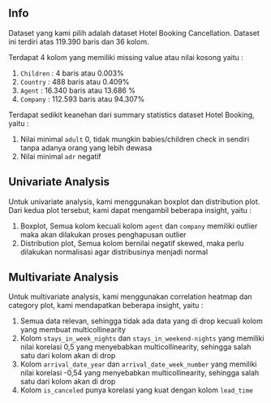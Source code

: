 ## Info
Dataset yang kami pilih adalah dataset Hotel Booking Cancellation. Dataset ini terdiri atas 119.390 baris dan 36 kolom.

Terdapat 4 kolom yang memiliki missing value atau nilai kosong yaitu :
1. `Children` : 4 baris atau 0.003%
2. `Country` : 488 baris atau  0.409%
3. `Agent` : 16.340 baris atau  13.686 %
4. `Company` : 112.593 baris atau 94.307%

Terdapat sedikit keanehan dari summary statistics dataset Hotel Booking, yaitu :
1. Nilai minimal `adult` 0, tidak mungkin babies/children check in sendiri tanpa adanya orang yang lebih dewasa
2. Nilai minimal `adr` negatif

## Univariate Analysis

Untuk univariate analysis, kami menggunakan boxplot dan distribution plot. Dari kedua plot tersebut, kami dapat mengambil beberapa insight, yaitu :
1. Boxplot, Semua kolom kecuali kolom `agent` dan `company` memiliki outlier maka akan dilakukan proses penghapusan outlier
2. Distribution plot, Semua kolom bernilai negatif skewed, maka perlu dilakukan normalisasi agar distribusinya menjadi normal

## Multivariate Analysis

Untuk multivariate analysis, kami menggunakan correlation heatmap dan category plot, kami mendapatkan beberapa insight, yaitu :
1. Semua data relevan, sehingga tidak ada data yang di drop kecuali kolom yang membuat multicollinearity
2. Kolom `stays_in_week_nights` dan `stays_in_weekend-nights` yang memiliki nilai korelasi 0,5 yang menyebabkan multicollinearity, sehingga salah satu dari kolom akan di drop
3. Kolom `arrival_date_year` dan `arrival_date_week_number` yang memiliki nilai korelasi -0,54 yang menyebabkan multicollinearity, sehingga salah satu dari kolom akan di drop
4. Kolom `is_canceled` punya korelasi yang kuat dengan kolom `lead_time`
